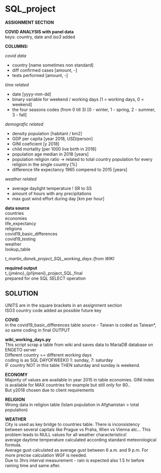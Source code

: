 # SQL_project  
**ASSIGNMENT SECTION**  

**COVID ANALYSIS with panel data**  
keys: country, date and _iso3_ added  

**COLUMNS:**  

_covid data_  
- country [name sometimes non standard]
- diff confirmed cases [amount, -]
- tests performed  [amount, -]

_time related_
- date [yyyy-mm-dd]
- binary variable for  weekend / working days [1 = working days, 0 = weekend]
- the four seasons codes (from 0 till 3) [0 - winter, 1 - spring, 2 - summer, 3 - fall]

_demografic related_
- density population [habitant / km2]
- GDP per capita [year 2018, USD/person]
- GINI coeficient  [y 2018]
- child mortality [per 1000 live birth in 2018]
- population age median in 2018 [years]
- population religion ratio -> related to total country population for every religion in the single country [%]
- difference life expectancy 1965 compered to 2015  [years]

_weather related_  
- average daylight temperature  ! SR to SS
- amount of hours with any precipitations
- max gust wind effort during day [km per hour]

**data source**  
countries  
economies  
life_expectancy  
religions  
covid19_basic_differences  
covid19_testing  
weather  
lookup_table  

_t_martin_danek_project_SQL_working_days /from WIKI_  

**required output**  
t_{jméno}_{příjmení}_project_SQL_final  
prepared for one SQL SELECT operation

## SOLUTION  
UNITS are in the square brackets in an assignment section  
ISO3 country code added as possible future key 

**COVID**  
in the covid19_basic_differences table source - Taiwan is coded as Taiwan*, so same coding in final OUTPUT  


**wiki_working_days.py**  
This script scrap a table from wiki and saves data to MariaDB database on ENGETO server  
Different country == different working days  
coding is as SQL DAYOFWEEK() 1: sunday, 7: saturday  
IF country NOT in this table THEN saturday and sunday is weekend.  


**ECONOMY**  
Majority of values are available in year 2015 in table economies. GINI index is available for MAX countries for example but still only for 80..  
But y2018 chosen due to client requirements  


**RELIGION**  
Wrong data in religion table (Islam population in Afghanistan > total population)  


**WEATHER**  
City is used as key bridge to countries table. There is inconsistency between several capitals like Prague vs Praha, Wien vs Vienna atc...
This problem leads to NULL values for all weather characteristics!  
average daytime temperature calculated according standard meteorological formula.  
Average gust calculated as average gust between 6 a.m. and 9 p.m.  For more precise calculation WGF is needed.  
Due to 3hrs interval measurement - rain is expected also 1.5 hr before raining time and same after.  




